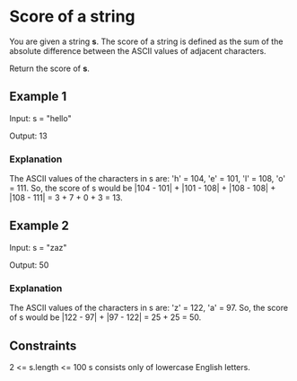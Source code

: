 # Score of a string

You are given a string **s**. The score of a string is defined as the sum of the absolute difference between the ASCII values of adjacent characters.

Return the score of **s**.

## Example 1

Input: s = "hello"

Output: 13

### Explanation

The ASCII values of the characters in s are: 'h' = 104, 'e' = 101, 'l' = 108, 'o' = 111. So, the score of s would be |104 - 101| + |101 - 108| + |108 - 108| + |108 - 111| = 3 + 7 + 0 + 3 = 13.

## Example 2

Input: s = "zaz"

Output: 50

### Explanation

The ASCII values of the characters in s are: 'z' = 122, 'a' = 97. So, the score of s would be |122 - 97| + |97 - 122| = 25 + 25 = 50.

## Constraints

2 <= s.length <= 100
s consists only of lowercase English letters.
